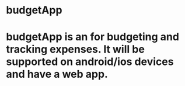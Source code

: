# budgetApp

# budgetApp is an for budgeting and tracking expenses. It will be supported on android/ios devices and have a web app.
